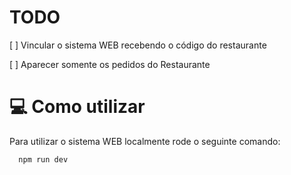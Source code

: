 # TODO
[ ] Vincular o sistema WEB recebendo o código do restaurante

[ ] Aparecer somente os pedidos do Restaurante


# 💻 Como utilizar
Para utilizar o sistema WEB localmente rode o seguinte comando:

```ssh
  npm run dev
```
